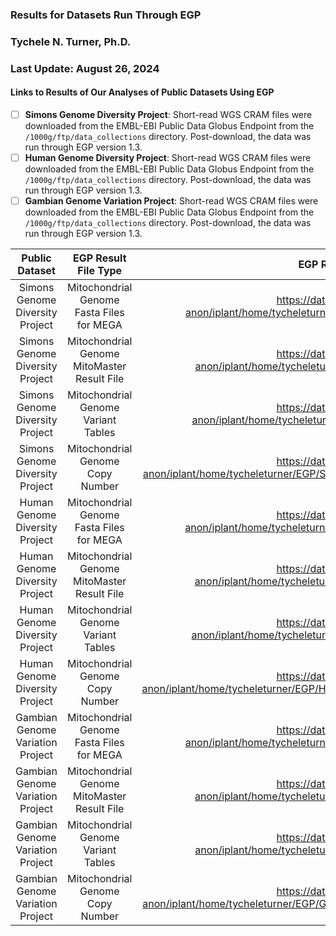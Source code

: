 ### Results for Datasets Run Through EGP
### Tychele N. Turner, Ph.D.
### Last Update: August 26, 2024

#### Links to Results of Our Analyses of Public Datasets Using EGP

- [ ] **Simons Genome Diversity Project**: Short-read WGS CRAM files were downloaded from the EMBL-EBI Public Data Globus Endpoint from the `/1000g/ftp/data_collections` directory. Post-download, the data was run through EGP version 1.3.
- [ ] **Human Genome Diversity Project**: Short-read WGS CRAM files were downloaded from the EMBL-EBI Public Data Globus Endpoint from the `/1000g/ftp/data_collections` directory. Post-download, the data was run through EGP version 1.3.
- [ ] **Gambian Genome Variation Project**: Short-read WGS CRAM files were downloaded from the EMBL-EBI Public Data Globus Endpoint from the `/1000g/ftp/data_collections` directory. Post-download, the data was run through EGP version 1.3.

| Public Dataset | EGP Result File Type | EGP Result File Link | MD5 |
| :---: | :---: | :---: | :---: |
| Simons Genome Diversity Project | Mitochondrial Genome Fasta Files for MEGA | https://data.cyverse.org/dav-anon/iplant/home/tycheleturner/EGP/SGDP/mtgenome_fasta.tar.bz2 | 86b09553f80926c1c29c57000ec1a88f | 
| Simons Genome Diversity Project | Mitochondrial Genome MitoMaster Result File | https://data.cyverse.org/dav-anon/iplant/home/tycheleturner/EGP/SGDP/haplogroups.tar.bz2 | 010026d77bee81e7b8daf5836bd12da3 |
| Simons Genome Diversity Project | Mitochondrial Genome Variant Tables | https://data.cyverse.org/dav-anon/iplant/home/tycheleturner/EGP/SGDP/variant_tables.tar.bz2 | f1ea3edf4a82b42f2028467fb3544dc4 |
| Simons Genome Diversity Project | Mitochondrial Genome Copy Number | https://data.cyverse.org/dav-anon/iplant/home/tycheleturner/EGP/SGDP/SGDP_mitochondrial_copy_numbers.txt.gz | 4872eeb792c214ad49662e98e4b14620 |
| Human Genome Diversity Project | Mitochondrial Genome Fasta Files for MEGA | https://data.cyverse.org/dav-anon/iplant/home/tycheleturner/EGP/HGDP/mtgenome_fasta.tar.bz2 | 2b388c1fa446ecec70e33ea0471e06f8 |
| Human Genome Diversity Project | Mitochondrial Genome MitoMaster Result File | https://data.cyverse.org/dav-anon/iplant/home/tycheleturner/EGP/HGDP/haplogroups.tar.bz2 | 50b80ed32b1ae542c8967cc31986dd19 |
| Human Genome Diversity Project | Mitochondrial Genome Variant Tables | https://data.cyverse.org/dav-anon/iplant/home/tycheleturner/EGP/HGDP/variant_tables.tar.bz2 | 995f30b74c4bb094a674b1a994853246 |
| Human Genome Diversity Project | Mitochondrial Genome Copy Number | https://data.cyverse.org/dav-anon/iplant/home/tycheleturner/EGP/HGDP/HGDP_mitochondrial_copy_numbers.txt.gz | e79e61efab4c491fa2825b7d1853df58 |
| Gambian Genome Variation Project | Mitochondrial Genome Fasta Files for MEGA | https://data.cyverse.org/dav-anon/iplant/home/tycheleturner/EGP/GGVP/mtgenome_fasta.tar.bz2 | d21e1e91e8b4c00627171fae79a1f54d |
| Gambian Genome Variation Project | Mitochondrial Genome MitoMaster Result File | https://data.cyverse.org/dav-anon/iplant/home/tycheleturner/EGP/GGVP/haplogroups.tar.bz2 | b359d1068d4f84f7746d1ebde82df29a |
| Gambian Genome Variation Project | Mitochondrial Genome Variant Tables | https://data.cyverse.org/dav-anon/iplant/home/tycheleturner/EGP/GGVP/variant_tables.tar.bz | ee2b93aa93d2177d92ec0f8f308b43ed |
| Gambian Genome Variation Project | Mitochondrial Genome Copy Number | https://data.cyverse.org/dav-anon/iplant/home/tycheleturner/EGP/GGVP/GGVP_mitochondrial_copy_numbers.txt.gz | fda509ba1d2bf33fd2d6b77b92e76c03 |

